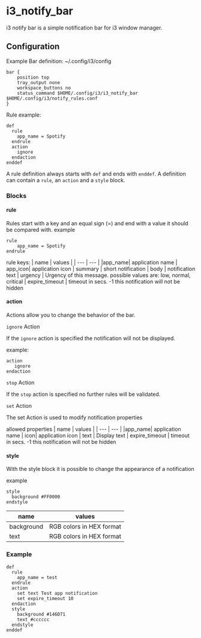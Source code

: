 # i3_notify_bar

i3 notify bar is a simple notification bar for i3 window manager.

## Configuration

Example Bar definition:
~/.config/i3/config
```
bar {
    position top
    tray_output none
    workspace_buttons no
    status_command $HOME/.config/i3/i3_notify_bar $HOME/.config/i3/notify_rules.conf
}
```

Rule example:
```
def
  rule
    app_name = Spotify
  endrule
  action
    ignore
  endaction
enddef
```

A rule definition always starts with `def` and ends with `enddef`. A definition can contain a `rule`, an `action` and a `style` block.

### Blocks

#### rule

Rules start with a key and an equal sign (=) and end with a value it should be compared with.
example
```
rule
    app_name = Spotify
endrule
```

rule keys:
| name | values |
| --- | --- |
|app_name| application name |
app_icon| application icon |
summary | short notification |
body | notification text |
urgency | Urgency of this message. possible values are: low, normal, critical |
expire_timeout | timeout in secs. -1 this notification will not be hidden

#### action
Actions allow you to change the behavior of the bar. 

`ignore` Action

If the `ignore` action is specified the notification will not be displayed.

example:
```
action
   ignore
endaction
```

`stop` Action

If the `stop` action is specified no further rules will be validated.

`set` Action

The set Action is used to modify notification properties

allowed properties
| name | values |
| --- | --- |
|app_name| application name |
icon| application icon |
text | Display text |
expire_timeout | timeout in secs. -1 this notification will not be hidden

#### style
With the style block it is possible to change the appearance of a notification

example

```
style
  background #FF0000
endstyle

```

| name | values |
| --- | --- |
| background | RGB colors in HEX format
| text | RGB colors in HEX format

### Example
```
def
  rule
    app_name = test
  endrule
  action
    set text Test app notification
    set expire_timeout 10
  endaction
  style
    background #146D71
    text #cccccc
  endstyle
enddef
```
